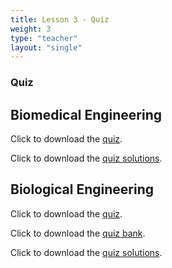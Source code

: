 ```yaml
---
title: Lesson 3 - Quiz
weight: 3
type: "teacher" 
layout: "single"
---
```


### Quiz

## Biomedical Engineering
Click to download the <a href="https://docs.google.com/document/d/1xfZUDWJQmLvPnRhESJPLsG-esDomE_kXg63SjbmTkKc/edit?usp=sharing" target="_blank">quiz</a>.

Click to download the <a href="https://docs.google.com/document/d/1rToOyWJirWL7Ag4ubcj_4VKqfkXrwND-bqaSk504LMU/edit?usp=sharing" target="_blank">quiz solutions</a>.

## Biological Engineering

Click to download the <a href="https://docs.google.com/document/d/155ozW3ZPUmYaWZXFemMFEdBzl-fUlEFr9ro8tlDFMMo/edit?usp=sharing" target="_blank">quiz</a>.

Click to download the <a href="https://docs.google.com/document/d/1Dw_xexaujTiY-VaR44e2RtBIVUCvLkSGbbCM252bvN8/edit?usp=sharing" target="_blank">quiz bank</a>.

Click to download the <a href="https://docs.google.com/document/d/1fCfObG6SdzCqiTg_2Cl3PCQgEjgd02WtPpHi_9bIlKc/edit?usp=sharing" target="_blank">quiz solutions</a>.
